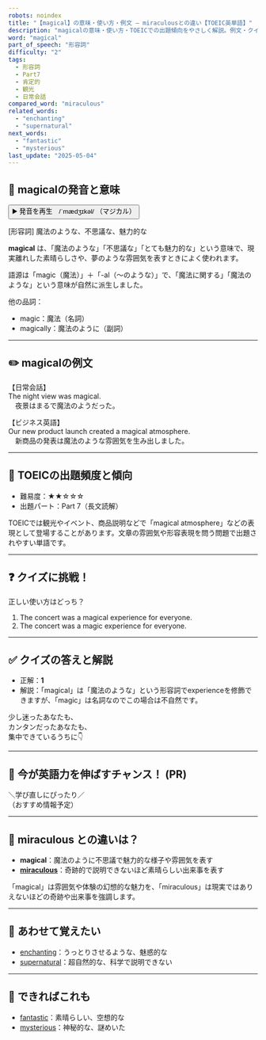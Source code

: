 ```yaml
---
robots: noindex
title: "【magical】の意味・使い方・例文 ― miraculousとの違い【TOEIC英単語】"
description: "magicalの意味・使い方・TOEICでの出題傾向をやさしく解説。例文・クイズ付きでmiraculousとの違いもわかりやすく学べます。"
word: "magical"
part_of_speech: "形容詞"
difficulty: "2"
tags:
  - 形容詞
  - Part7
  - 肯定的
  - 観光
  - 日常会話
compared_word: "miraculous"
related_words:
  - "enchanting"
  - "supernatural"
next_words:
  - "fantastic"
  - "mysterious"
last_update: "2025-05-04"
---
```


## 🔰 magicalの発音と意味

<button class="play-audio" onclick="playTTS('magical')">
  <span class="play-audio-main">
    ▶️ 発音を再生　/ˈmædʒɪkəl/
  </span>
  <span class="play-audio-sub">
    （マジカル）
  </span>
</button>

[形容詞] 魔法のような、不思議な、魅力的な

**magical** は、「魔法のような」「不思議な」「とても魅力的な」という意味で、現実離れした素晴らしさや、夢のような雰囲気を表すときによく使われます。

語源は「magic（魔法）」＋「-al（～のような）」で、「魔法に関する」「魔法のような」という意味が自然に派生しました。

他の品詞：  
- magic：魔法（名詞）
- magically：魔法のように（副詞）

---

## ✏️ magicalの例文

【日常会話】  
The night view was magical.  
　夜景はまるで魔法のようだった。

【ビジネス英語】  
Our new product launch created a magical atmosphere.  
　新商品の発表は魔法のような雰囲気を生み出しました。

---

## 🎯 TOEICの出題頻度と傾向

- 難易度：★★☆☆☆
- 出題パート：Part 7（長文読解）

TOEICでは観光やイベント、商品説明などで「magical atmosphere」などの表現として登場することがあります。文章の雰囲気や形容表現を問う問題で出題されやすい単語です。

---

## ❓ クイズに挑戦！

正しい使い方はどっち？

1. The concert was a magical experience for everyone.  
2. The concert was a magic experience for everyone.

---

## ✅ クイズの答えと解説

- 正解：**1**
- 解説：「magical」は「魔法のような」という形容詞でexperienceを修飾できますが、「magic」は名詞なのでこの場合は不自然です。

少し迷ったあなたも、  
カンタンだったあなたも、  
集中できているうちに👇️

---

## 🚀 今が英語力を伸ばすチャンス！ (PR)

<div class="info-center">
＼学び直しにぴったり／<br>  
（おすすめ情報予定）
</div>

---

## 🤔  miraculous との違いは？

- **magical**：魔法のように不思議で魅力的な様子や雰囲気を表す
- **[miraculous](/word/miraculous)**：奇跡的で説明できないほど素晴らしい出来事を表す

「magical」は雰囲気や体験の幻想的な魅力を、「miraculous」は現実ではありえないほどの奇跡や出来事を強調します。

---

## 🧩 あわせて覚えたい

- [enchanting](/word/enchanting)：うっとりさせるような、魅惑的な
- [supernatural](/word/supernatural)：超自然的な、科学で説明できない

---

## 📖 できればこれも

- [fantastic](/word/fantastic)：素晴らしい、空想的な
- [mysterious](/word/mysterious)：神秘的な、謎めいた

<!-- cvid: aid38_bid41 -->
